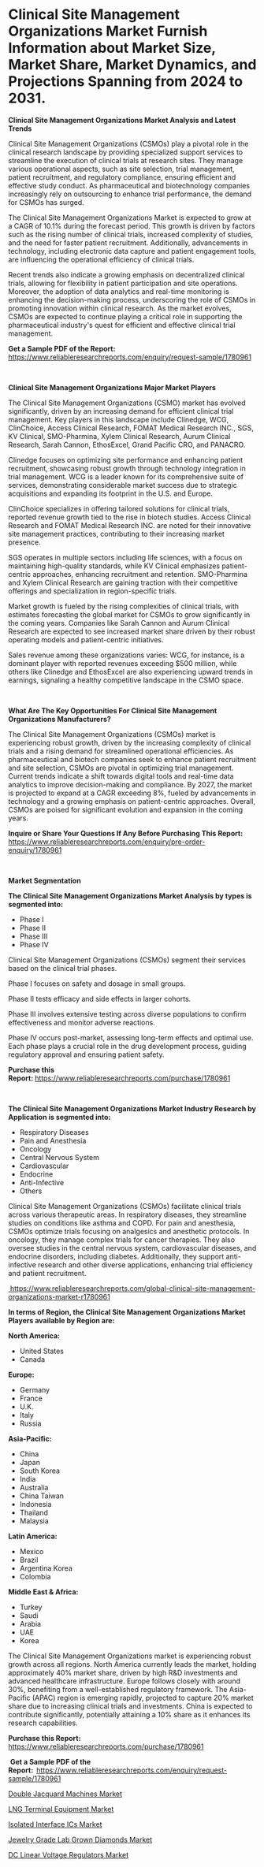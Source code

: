 <p><h1>Clinical Site Management Organizations Market Furnish Information about Market Size, Market Share, Market Dynamics, and Projections Spanning from 2024 to 2031.</h1></p><p><strong>Clinical Site Management Organizations Market Analysis and Latest Trends</strong></p>
<p><p>Clinical Site Management Organizations (CSMOs) play a pivotal role in the clinical research landscape by providing specialized support services to streamline the execution of clinical trials at research sites. They manage various operational aspects, such as site selection, trial management, patient recruitment, and regulatory compliance, ensuring efficient and effective study conduct. As pharmaceutical and biotechnology companies increasingly rely on outsourcing to enhance trial performance, the demand for CSMOs has surged.</p><p>The Clinical Site Management Organizations Market is expected to grow at a CAGR of 10.1% during the forecast period. This growth is driven by factors such as the rising number of clinical trials, increased complexity of studies, and the need for faster patient recruitment. Additionally, advancements in technology, including electronic data capture and patient engagement tools, are influencing the operational efficiency of clinical trials. </p><p>Recent trends also indicate a growing emphasis on decentralized clinical trials, allowing for flexibility in patient participation and site operations. Moreover, the adoption of data analytics and real-time monitoring is enhancing the decision-making process, underscoring the role of CSMOs in promoting innovation within clinical research. As the market evolves, CSMOs are expected to continue playing a critical role in supporting the pharmaceutical industry's quest for efficient and effective clinical trial management.</p></p>
<p><strong>Get a Sample PDF of the Report:&nbsp;</strong> <a href="https://www.reliableresearchreports.com/enquiry/request-sample/1780961?utm_campaign=4&utm_medium=2&utm_source=Github&utm_content=ia&utm_term=13102024&utm_id=clinical-site-management-organizations">https://www.reliableresearchreports.com/enquiry/request-sample/1780961</a></p>
<p>&nbsp;</p>
<p><strong>Clinical Site Management Organizations Major Market Players</strong></p>
<p><p>The Clinical Site Management Organizations (CSMO) market has evolved significantly, driven by an increasing demand for efficient clinical trial management. Key players in this landscape include Clinedge, WCG, ClinChoice, Access Clinical Research, FOMAT Medical Research INC., SGS, KV Clinical, SMO-Pharmina, Xylem Clinical Research, Aurum Clinical Research, Sarah Cannon, EthosExcel, Grand Pacific CRO, and PANACRO.</p><p>Clinedge focuses on optimizing site performance and enhancing patient recruitment, showcasing robust growth through technology integration in trial management. WCG is a leader known for its comprehensive suite of services, demonstrating considerable market success due to strategic acquisitions and expanding its footprint in the U.S. and Europe.</p><p>ClinChoice specializes in offering tailored solutions for clinical trials, reported revenue growth tied to the rise in biotech studies. Access Clinical Research and FOMAT Medical Research INC. are noted for their innovative site management practices, contributing to their increasing market presence.</p><p>SGS operates in multiple sectors including life sciences, with a focus on maintaining high-quality standards, while KV Clinical emphasizes patient-centric approaches, enhancing recruitment and retention. SMO-Pharmina and Xylem Clinical Research are gaining traction with their competitive offerings and specialization in region-specific trials.</p><p>Market growth is fueled by the rising complexities of clinical trials, with estimates forecasting the global market for CSMOs to grow significantly in the coming years. Companies like Sarah Cannon and Aurum Clinical Research are expected to see increased market share driven by their robust operating models and patient-centric initiatives.</p><p>Sales revenue among these organizations varies: WCG, for instance, is a dominant player with reported revenues exceeding $500 million, while others like Clinedge and EthosExcel are also experiencing upward trends in earnings, signaling a healthy competitive landscape in the CSMO space.</p></p>
<p>&nbsp;</p>
<p><strong>What Are The Key Opportunities For Clinical Site Management Organizations Manufacturers?</strong></p>
<p><p>The Clinical Site Management Organizations (CSMOs) market is experiencing robust growth, driven by the increasing complexity of clinical trials and a rising demand for streamlined operational efficiencies. As pharmaceutical and biotech companies seek to enhance patient recruitment and site selection, CSMOs are pivotal in optimizing trial management. Current trends indicate a shift towards digital tools and real-time data analytics to improve decision-making and compliance. By 2027, the market is projected to expand at a CAGR exceeding 8%, fueled by advancements in technology and a growing emphasis on patient-centric approaches. Overall, CSMOs are poised for significant evolution and expansion in the coming years.</p></p>
<p><strong>Inquire or Share Your Questions If Any Before Purchasing This Report:</strong> <a href="https://www.reliableresearchreports.com/enquiry/pre-order-enquiry/1780961?utm_campaign=4&utm_medium=2&utm_source=Github&utm_content=ia&utm_term=13102024&utm_id=clinical-site-management-organizations">https://www.reliableresearchreports.com/enquiry/pre-order-enquiry/1780961</a></p>
<p>&nbsp;</p>
<p><strong>Market Segmentation</strong></p>
<p><strong>The Clinical Site Management Organizations Market Analysis by types is segmented into:</strong></p>
<p><ul><li>Phase I</li><li>Phase II</li><li>Phase III</li><li>Phase IV</li></ul></p>
<p><p>Clinical Site Management Organizations (CSMOs) segment their services based on the clinical trial phases. </p><p>Phase I focuses on safety and dosage in small groups. </p><p>Phase II tests efficacy and side effects in larger cohorts. </p><p>Phase III involves extensive testing across diverse populations to confirm effectiveness and monitor adverse reactions. </p><p>Phase IV occurs post-market, assessing long-term effects and optimal use. Each phase plays a crucial role in the drug development process, guiding regulatory approval and ensuring patient safety.</p></p>
<p><strong>Purchase this Report:&nbsp;</strong><a href="https://www.reliableresearchreports.com/purchase/1780961?utm_campaign=4&utm_medium=2&utm_source=Github&utm_content=ia&utm_term=13102024&utm_id=clinical-site-management-organizations">https://www.reliableresearchreports.com/purchase/1780961</a></p>
<p>&nbsp;</p>
<p><strong>The Clinical Site Management Organizations Market Industry Research by Application is segmented into:</strong></p>
<p><ul><li>Respiratory Diseases</li><li>Pain and Anesthesia</li><li>Oncology</li><li>Central Nervous System</li><li>Cardiovascular</li><li>Endocrine</li><li>Anti-Infective</li><li>Others</li></ul></p>
<p><p>Clinical Site Management Organizations (CSMOs) facilitate clinical trials across various therapeutic areas. In respiratory diseases, they streamline studies on conditions like asthma and COPD. For pain and anesthesia, CSMOs optimize trials focusing on analgesics and anesthetic protocols. In oncology, they manage complex trials for cancer therapies. They also oversee studies in the central nervous system, cardiovascular diseases, and endocrine disorders, including diabetes. Additionally, they support anti-infective research and other diverse applications, enhancing trial efficiency and patient recruitment.</p></p>
<p><a href="https://www.reliableresearchreports.com/global-clinical-site-management-organizations-market-r1780961?utm_campaign=4&utm_medium=2&utm_source=Github&utm_content=ia&utm_term=13102024&utm_id=clinical-site-management-organizations">&nbsp;https://www.reliableresearchreports.com/global-clinical-site-management-organizations-market-r1780961</a></p>
<p><strong>In terms of Region, the Clinical Site Management Organizations Market Players available by Region are:</strong></p>
<p>
    <p> <strong> North America: </strong>
        <ul>
            <li>United States</li>
            <li>Canada</li>
        </ul>
        </p> 
    <p> <strong> Europe: </strong>
        <ul>
            <li>Germany</li>
            <li>France</li>
            <li>U.K.</li>
            <li>Italy</li>
            <li>Russia</li>
        </ul>
        </p> 
    <p> <strong> Asia-Pacific: </strong>
        <ul>
            <li>China</li>
            <li>Japan</li>
            <li>South Korea</li>
            <li>India</li>
            <li>Australia</li>
            <li>China Taiwan</li>
            <li>Indonesia</li>
            <li>Thailand</li>
            <li>Malaysia</li>
        </ul>
        </p> 
    <p> <strong> Latin America: </strong>
        <ul>
            <li>Mexico</li>
            <li>Brazil</li>
            <li>Argentina Korea</li>
            <li>Colombia</li>
        </ul>
        </p> 
    <p> <strong> Middle East & Africa: </strong>
        <ul>
            <li>Turkey</li>
            <li>Saudi</li>
            <li>Arabia</li>
            <li>UAE</li>
            <li>Korea</li>
        </ul>
    </p>
    </p>
<p><p>The Clinical Site Management Organizations market is experiencing robust growth across all regions. North America currently leads the market, holding approximately 40% market share, driven by high R&D investments and advanced healthcare infrastructure. Europe follows closely with around 30%, benefiting from a well-established regulatory framework. The Asia-Pacific (APAC) region is emerging rapidly, projected to capture 20% market share due to increasing clinical trials and investments. China is expected to contribute significantly, potentially attaining a 10% share as it enhances its research capabilities.</p></p>
<p><strong>Purchase this Report: </strong><a href="https://www.reliableresearchreports.com/purchase/1780961?utm_campaign=4&utm_medium=2&utm_source=Github&utm_content=ia&utm_term=13102024&utm_id=clinical-site-management-organizations">https://www.reliableresearchreports.com/purchase/1780961</a></p>
<p>&nbsp;<strong>Get a Sample PDF of the Report:&nbsp;&nbsp;</strong><a href="https://www.reliableresearchreports.com/enquiry/request-sample/1780961?utm_campaign=4&utm_medium=2&utm_source=Github&utm_content=ia&utm_term=13102024&utm_id=clinical-site-management-organizations">https://www.reliableresearchreports.com/enquiry/request-sample/1780961</a></p>
<p><strong></strong></p>
<p><p><a href="https://www.linkedin.com/pulse/double-jacquard-machines-mosaic-piecing-together-global-6y9le?utm_campaign=4&utm_medium=2&utm_source=Github&utm_content=ia&utm_term=13102024&utm_id=clinical-site-management-organizations">Double Jacquard Machines Market</a></p><p><a href="https://www.linkedin.com/pulse/global-lng-terminal-equipment-market-focus-product-type-gb7zc?utm_campaign=4&utm_medium=2&utm_source=Github&utm_content=ia&utm_term=13102024&utm_id=clinical-site-management-organizations">LNG Terminal Equipment Market</a></p><p><a href="https://www.linkedin.com/pulse/isolated-interface-ics-market-share-analysis-growth-trends-forecasts-fmzve?utm_campaign=4&utm_medium=2&utm_source=Github&utm_content=ia&utm_term=13102024&utm_id=clinical-site-management-organizations">Isolated Interface ICs Market</a></p><p><a href="https://www.linkedin.com/pulse/evaluating-global-jewelry-grade-lab-grown-diamonds-market-uiqjc?utm_campaign=4&utm_medium=2&utm_source=Github&utm_content=ia&utm_term=13102024&utm_id=clinical-site-management-organizations">Jewelry Grade Lab Grown Diamonds Market</a></p><p><a href="https://www.linkedin.com/pulse/exploring-dc-linear-voltage-regulators-market-dynamics-global-g00ge?utm_campaign=4&utm_medium=2&utm_source=Github&utm_content=ia&utm_term=13102024&utm_id=clinical-site-management-organizations">DC Linear Voltage Regulators Market</a></p></p>